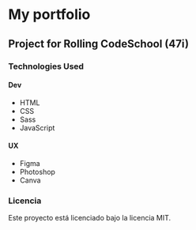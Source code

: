 # My portfolio

## Project for Rolling CodeSchool (47i)

### Technologies Used

#### Dev
- HTML
- CSS
- Sass
- JavaScript

#### UX
- Figma
- Photoshop
- Canva


### Licencia

Este proyecto está licenciado bajo la licencia MIT.